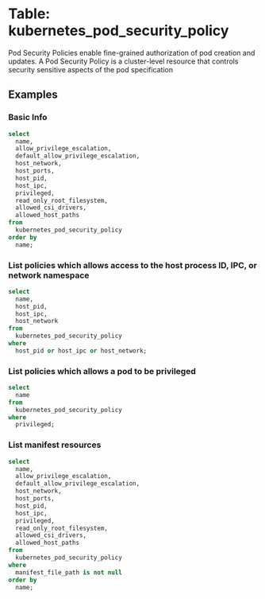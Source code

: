 # Table: kubernetes_pod_security_policy

Pod Security Policies enable fine-grained authorization of pod creation and updates. A Pod Security Policy is a cluster-level resource that controls security sensitive aspects of the pod specification

## Examples

### Basic Info

```sql
select
  name,
  allow_privilege_escalation,
  default_allow_privilege_escalation,
  host_network,
  host_ports,
  host_pid,
  host_ipc,
  privileged,
  read_only_root_filesystem,
  allowed_csi_drivers,
  allowed_host_paths
from
  kubernetes_pod_security_policy
order by
  name;
```

### List policies which allows access to the host process ID, IPC, or network namespace

```sql
select
  name,
  host_pid,
  host_ipc,
  host_network
from
  kubernetes_pod_security_policy
where
  host_pid or host_ipc or host_network;
```

### List policies which allows a pod to be privileged

```sql
select
  name
from
  kubernetes_pod_security_policy
where
  privileged;
```

### List manifest resources

```sql
select
  name,
  allow_privilege_escalation,
  default_allow_privilege_escalation,
  host_network,
  host_ports,
  host_pid,
  host_ipc,
  privileged,
  read_only_root_filesystem,
  allowed_csi_drivers,
  allowed_host_paths
from
  kubernetes_pod_security_policy
where
  manifest_file_path is not null
order by
  name;
```
